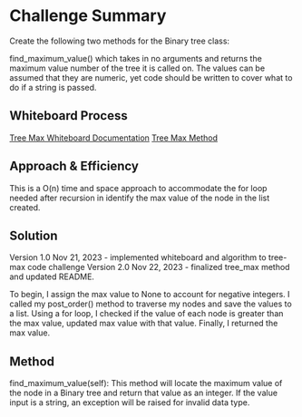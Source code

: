 # Challenge Summary
Create the following two methods for the Binary tree class:

find_maximum_value() which takes in no arguments and returns the maximum value number of the tree it is called on.
The values can be assumed that they are numeric, yet code should be written to cover what to do if a string is passed.

## Whiteboard Process
[Tree Max Whiteboard Documentation](/docs/tree_max/tree_max.png)
[Tree Max Method](/data_structures/binary_tree.py)

## Approach & Efficiency
This is a O(n) time and space approach to accommodate the for loop needed after recursion in identify the max value of
the node in the list created.

## Solution
Version 1.0 Nov 21, 2023 - implemented whiteboard and algorithm to tree-max code challenge
Version 2.0 Nov 22, 2023 - finalized tree_max method and updated README.

To begin, I assign the max value to None to account for negative integers. I called my post_order() method to traverse
my nodes and save the values to a list. Using a for loop, I checked if the value of each node is greater than the max
value, updated max value with that value. Finally, I returned the max value.

## Method

find_maximum_value(self): This method will locate the maximum value of the node in a Binary tree and return that value
as an integer. If the value input is a string, an exception will be raised for invalid data type.
